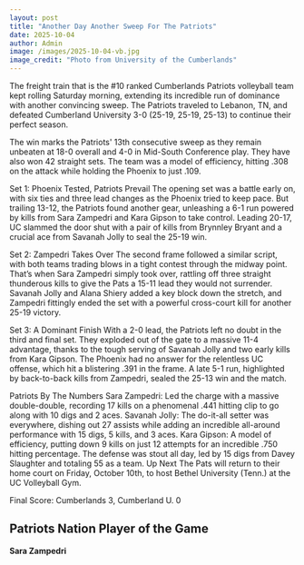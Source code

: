 ```yaml
---
layout: post
title: "Another Day Another Sweep For The Patriots"
date: 2025-10-04
author: Admin
image: /images/2025-10-04-vb.jpg
image_credit: "Photo from University of the Cumberlands"
---
```



The freight train that is the #10 ranked Cumberlands Patriots volleyball team kept rolling Saturday morning, extending its incredible run of dominance with another convincing sweep. The Patriots traveled to Lebanon, TN, and defeated Cumberland University 3-0 (25-19, 25-19, 25-13) to continue their perfect season.

The win marks the Patriots' 13th consecutive sweep as they remain unbeaten at 18-0 overall and 4-0 in Mid-South Conference play. They have also won 42 straight sets. The team was a model of efficiency, hitting .308 on the attack while holding the Phoenix to just .109.

Set 1: Phoenix Tested, Patriots Prevail
The opening set was a battle early on, with six ties and three lead changes as the Phoenix tried to keep pace. But trailing 13-12, the Patriots found another gear, unleashing a 6-1 run powered by kills from Sara Zampedri and Kara Gipson to take control. Leading 20-17, UC slammed the door shut with a pair of kills from Brynnley Bryant and a crucial ace from Savanah Jolly to seal the 25-19 win.

Set 2: Zampedri Takes Over
The second frame followed a similar script, with both teams trading blows in a tight contest through the midway point. That’s when Sara Zampedri simply took over, rattling off three straight thunderous kills to give the Pats a 15-11 lead they would not surrender. Savanah Jolly and Alana Shiery added a key block down the stretch, and Zampedri fittingly ended the set with a powerful cross-court kill for another 25-19 victory.

Set 3: A Dominant Finish
With a 2-0 lead, the Patriots left no doubt in the third and final set. They exploded out of the gate to a massive 11-4 advantage, thanks to the tough serving of Savanah Jolly and two early kills from Kara Gipson. The Phoenix had no answer for the relentless UC offense, which hit a blistering .391 in the frame. A late 5-1 run, highlighted by back-to-back kills from Zampedri, sealed the 25-13 win and the match.

Patriots By The Numbers
Sara Zampedri: Led the charge with a massive double-double, recording 17 kills on a phenomenal .441 hitting clip to go along with 10 digs and 2 aces.
Savanah Jolly: The do-it-all setter was everywhere, dishing out 27 assists while adding an incredible all-around performance with 15 digs, 5 kills, and 3 aces.
Kara Gipson: A model of efficiency, putting down 9 kills on just 12 attempts for an incredible .750 hitting percentage.
The defense was stout all day, led by 15 digs from Davey Slaughter and totaling 55 as a team.
Up Next
The Pats will return to their home court on Friday, October 10th, to host Bethel University (Tenn.) at the UC Volleyball Gym.

Final Score: Cumberlands 3, Cumberland U. 0

## Patriots Nation Player of the Game

**Sara Zampedri**